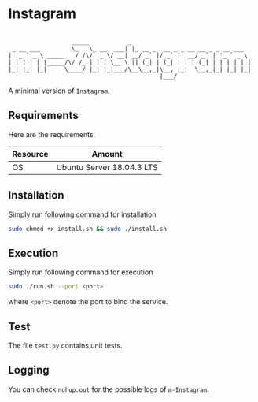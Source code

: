 # Instagram

```text

                  _____           _                                  
 _ __ ___         \_   \_ __  ___| |_ __ _  __ _ _ __ __ _ _ __ ___  
| '_ ` _ \ _____   / /\/ '_ \/ __| __/ _` |/ _` | '__/ _` | '_ ` _ \ 
| | | | | |_____/\/ /_ | | | \__ \ || (_| | (_| | | | (_| | | | | | |
|_| |_| |_|     \____/ |_| |_|___/\__\__,_|\__, |_|  \__,_|_| |_| |_|
                                           |___/                     

```

A minimal version of `Instagram`. 



## Requirements
Here are the requirements.


Resource | Amount
---------|---------
OS       | Ubuntu Server 18.04.3 LTS


## Installation

Simply run following command for installation

```bash
sudo chmod +x install.sh && sudo ./install.sh
```

## Execution

Simply run following command for execution

```bash
sudo ./run.sh --port <port>
```

where `<port>` denote the  port to bind the service.


## Test

The file `test.py` contains unit tests.

## Logging

You can check `nohup.out` for the possible logs of `m-Instagram`.